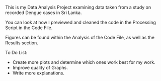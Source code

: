 This is my Data Analysis Project examining data taken from a study on recorded Dengue cases in Sri Lanka.

You can look at how I previewed and cleaned the code in the Processing Script in the Code File. 

Figures can be found within the Analysis of the Code File, as well as the Results section. 


To Do List: 


- Create more plots and determine which ones work best for my work. 
- Improve quality of Graphs. 
- Write more explanations. 



